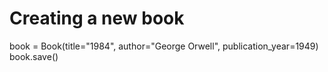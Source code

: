 # Creating a new book

book = Book(title="1984", author="George Orwell", publication_year=1949)
book.save()